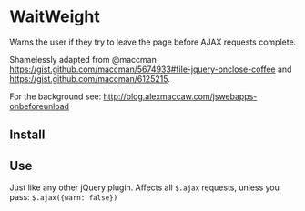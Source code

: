 WaitWeight
==========

Warns the user if they try to leave the page before AJAX requests complete.

Shamelessly adapted from @maccman https://gist.github.com/maccman/5674933#file-jquery-onclose-coffee and https://gist.github.com/maccman/6125215.

For the background see: http://blog.alexmaccaw.com/jswebapps-onbeforeunload

## Install

## Use
Just like any other jQuery plugin. Affects all `$.ajax` requests, unless you pass: `$.ajax({warn: false})`
